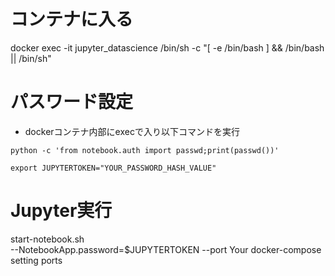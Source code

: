 # コンテナに入る
docker exec -it jupyter_datascience /bin/sh -c "[ -e /bin/bash ] && /bin/bash || /bin/sh"

# パスワード設定
- dockerコンテナ内部にexecで入り以下コマンドを実行
``` パスワード設定コマンド
python -c 'from notebook.auth import passwd;print(passwd())'

export JUPYTERTOKEN="YOUR_PASSWORD_HASH_VALUE"
```

# Jupyter実行
start-notebook.sh \
--NotebookApp.password=$JUPYTERTOKEN --port Your docker-compose setting ports